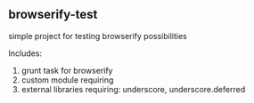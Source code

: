 browserify-test
---------------
simple project for testing browserify possibilities

Includes:

1. grunt task for browserify
2. custom module requiring
3. external libraries requiring: underscore, underscore.deferred
